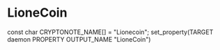 # LioneCoin
const char CRYPTONOTE_NAME[] = "Lionecoin";
set_property(TARGET daemon PROPERTY OUTPUT_NAME "LioneCoin")
